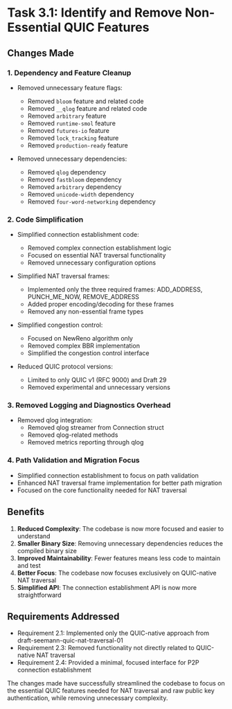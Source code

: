# Task 3.1: Identify and Remove Non-Essential QUIC Features

## Changes Made

### 1. Dependency and Feature Cleanup

- Removed unnecessary feature flags:
  - Removed `bloom` feature and related code
  - Removed `__qlog` feature and related code
  - Removed `arbitrary` feature
  - Removed `runtime-smol` feature
  - Removed `futures-io` feature
  - Removed `lock_tracking` feature
  - Removed `production-ready` feature

- Removed unnecessary dependencies:
  - Removed `qlog` dependency
  - Removed `fastbloom` dependency
  - Removed `arbitrary` dependency
  - Removed `unicode-width` dependency
  - Removed `four-word-networking` dependency

### 2. Code Simplification

- Simplified connection establishment code:
  - Removed complex connection establishment logic
  - Focused on essential NAT traversal functionality
  - Removed unnecessary configuration options

- Simplified NAT traversal frames:
  - Implemented only the three required frames: ADD_ADDRESS, PUNCH_ME_NOW, REMOVE_ADDRESS
  - Added proper encoding/decoding for these frames
  - Removed any non-essential frame types

- Simplified congestion control:
  - Focused on NewReno algorithm only
  - Removed complex BBR implementation
  - Simplified the congestion control interface

- Reduced QUIC protocol versions:
  - Limited to only QUIC v1 (RFC 9000) and Draft 29
  - Removed experimental and unnecessary versions

### 3. Removed Logging and Diagnostics Overhead

- Removed qlog integration:
  - Removed qlog streamer from Connection struct
  - Removed qlog-related methods
  - Removed metrics reporting through qlog

### 4. Path Validation and Migration Focus

- Simplified connection establishment to focus on path validation
- Enhanced NAT traversal frame implementation for better path migration
- Focused on the core functionality needed for NAT traversal

## Benefits

1. **Reduced Complexity**: The codebase is now more focused and easier to understand
2. **Smaller Binary Size**: Removing unnecessary dependencies reduces the compiled binary size
3. **Improved Maintainability**: Fewer features means less code to maintain and test
4. **Better Focus**: The codebase now focuses exclusively on QUIC-native NAT traversal
5. **Simplified API**: The connection establishment API is now more straightforward

## Requirements Addressed

- Requirement 2.1: Implemented only the QUIC-native approach from draft-seemann-quic-nat-traversal-01
- Requirement 2.3: Removed functionality not directly related to QUIC-native NAT traversal
- Requirement 2.4: Provided a minimal, focused interface for P2P connection establishment

The changes made have successfully streamlined the codebase to focus on the essential QUIC features needed for NAT traversal and raw public key authentication, while removing unnecessary complexity.
